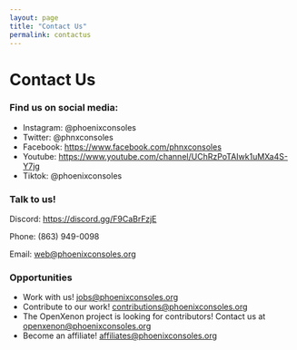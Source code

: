 ```yaml
---
layout: page
title: "Contact Us"
permalink: contactus
---
```




# Contact Us

### Find us on social media:

- Instagram: @phoenixconsoles
- Twitter: @phnxconsoles
- Facebook: https://www.facebook.com/phnxconsoles
- Youtube: https://www.youtube.com/channel/UChRzPoTAIwk1uMXa4S-Y7jg
- Tiktok: @phoenixconsoles



### Talk to us!

Discord: https://discord.gg/F9CaBrFzjE

Phone: (863) 949-0098

Email: web@phoenixconsoles.org



### Opportunities

- Work with us! jobs@phoenixconsoles.org
- Contribute to our work! contributions@phoenixconsoles.org
- The OpenXenon project is looking for contributors! Contact us at openxenon@phoenixconsoles.org
- Become an affiliate! affiliates@phoenixconsoles.org



